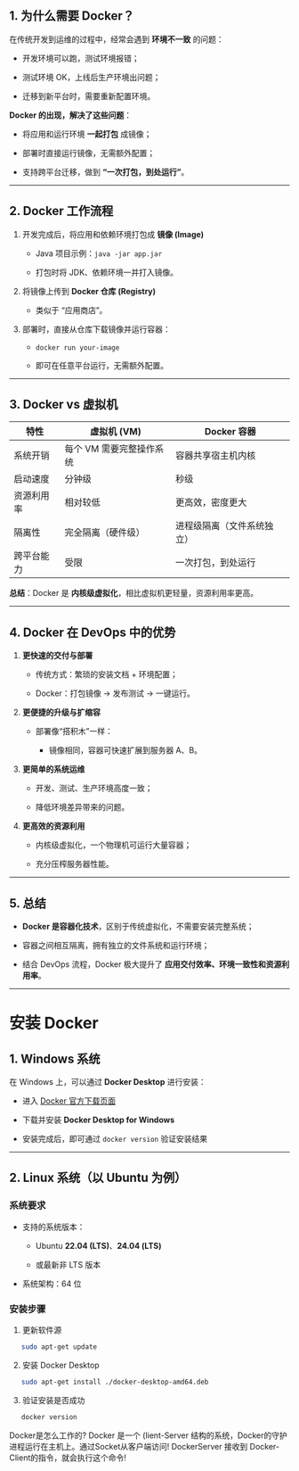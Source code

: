 ## 1. 为什么需要 Docker？

在传统开发到运维的过程中，经常会遇到 **环境不一致** 的问题：

- 开发环境可以跑，测试环境报错；
    
- 测试环境 OK，上线后生产环境出问题；
    
- 迁移到新平台时，需要重新配置环境。
    

**Docker 的出现，解决了这些问题**：

- 将应用和运行环境 **一起打包** 成镜像；
    
- 部署时直接运行镜像，无需额外配置；
    
- 支持跨平台迁移，做到 **“一次打包，到处运行”**。
    

---

## 2. Docker 工作流程

1. 开发完成后，将应用和依赖环境打包成 **镜像 (Image)**
    
    - Java 项目示例：`java -jar app.jar`
        
    - 打包时将 JDK、依赖环境一并打入镜像。
        
2. 将镜像上传到 **Docker 仓库 (Registry)**
    
    - 类似于 “应用商店”。
        
3. 部署时，直接从仓库下载镜像并运行容器：
    
    - `docker run your-image`
        
    - 即可在任意平台运行，无需额外配置。
        

---

## 3. Docker vs 虚拟机

|特性|虚拟机 (VM)|Docker 容器|
|---|---|---|
|系统开销|每个 VM 需要完整操作系统|容器共享宿主机内核|
|启动速度|分钟级|秒级|
|资源利用率|相对较低|更高效，密度更大|
|隔离性|完全隔离（硬件级）|进程级隔离（文件系统独立）|
|跨平台能力|受限|一次打包，到处运行|

**总结**：Docker 是 **内核级虚拟化**，相比虚拟机更轻量，资源利用率更高。

---

## 4. Docker 在 DevOps 中的优势

1. **更快速的交付与部署**
    
    - 传统方式：繁琐的安装文档 + 环境配置；
        
    - Docker：打包镜像 → 发布测试 → 一键运行。
        
2. **更便捷的升级与扩缩容**
    
    - 部署像“搭积木”一样：
        
        - 镜像相同，容器可快速扩展到服务器 A、B。
            
3. **更简单的系统运维**
    
    - 开发、测试、生产环境高度一致；
        
    - 降低环境差异带来的问题。
        
4. **更高效的资源利用**
    
    - 内核级虚拟化，一个物理机可运行大量容器；
        
    - 充分压榨服务器性能。
        

---

## 5. 总结

- **Docker 是容器化技术**，区别于传统虚拟化，不需要安装完整系统；
    
- 容器之间相互隔离，拥有独立的文件系统和运行环境；
    
- 结合 DevOps 流程，Docker 极大提升了 **应用交付效率、环境一致性和资源利用率**。

---
# 安装 Docker

## 1. Windows 系统

在 Windows 上，可以通过 **Docker Desktop** 进行安装：

- 进入 [Docker 官方下载页面](https://www.docker.com/products/docker-desktop/)
    
- 下载并安装 **Docker Desktop for Windows**
    
- 安装完成后，即可通过 `docker version` 验证安装结果
    

---

## 2. Linux 系统（以 Ubuntu 为例）

### 系统要求

- 支持的系统版本：
    
    - Ubuntu **22.04 (LTS)**、**24.04 (LTS)**
        
    - 或最新非 LTS 版本
        
- 系统架构：64 位

### 安装步骤

1. 更新软件源
   
```bash
   sudo apt-get update
```
   
2. 安装 Docker Desktop
```bash
   sudo apt-get install ./docker-desktop-amd64.deb
```
   
3. 验证安装是否成功
```bash
   docker version
```


Docker是怎么工作的?
Docker 是一个 (lient-Server 结构的系统，Docker的守护进程运行在主机上。通过Socket从客户端访问!
DockerServer 接收到 Docker-Client的指令，就会执行这个命令!